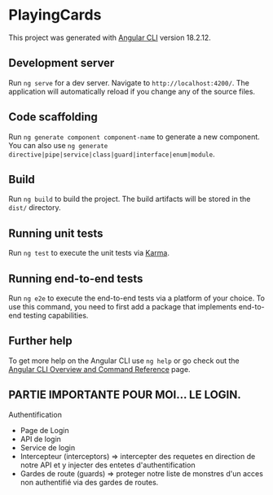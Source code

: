 # PlayingCards

This project was generated with [Angular CLI](https://github.com/angular/angular-cli) version
18.2.12.

## Development server

Run `ng serve` for a dev server. Navigate to `http://localhost:4200/`. The application will
automatically reload if you change any of the source files.

## Code scaffolding

Run `ng generate component component-name` to generate a new component. You can also use
`ng generate directive|pipe|service|class|guard|interface|enum|module`.

## Build

Run `ng build` to build the project. The build artifacts will be stored in the `dist/` directory.

## Running unit tests

Run `ng test` to execute the unit tests via [Karma](https://karma-runner.github.io).

## Running end-to-end tests

Run `ng e2e` to execute the end-to-end tests via a platform of your choice. To use this command, you
need to first add a package that implements end-to-end testing capabilities.

## Further help

To get more help on the Angular CLI use `ng help` or go check out the
[Angular CLI Overview and Command Reference](https://angular.dev/tools/cli) page.

## PARTIE IMPORTANTE POUR MOI... LE LOGIN.

Authentification

- Page de Login
- API de login
- Service de login
- Intercepteur (interceptors) => intercepter des requetes en direction de notre API et y injecter
  des entetes d'authentification
- Gardes de route (guards) => proteger notre liste de monstres d'un acces non authentifié via des
  gardes de routes.
